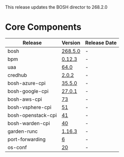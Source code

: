 This release updates the BOSH director to 268.2.0

# Core Components

| Release | Version | Release Date |
| ------- | ------- | ------------ |
| bosh | [268.5.0](https://github.com/cloudfoundry/bosh/releases/tag/v268.5.0) | - |
| bpm | [0.12.3](https://github.com/cloudfoundry-incubator/bpm-release/releases/tag/v0.12.3) | - |
| uaa | [64.0](https://github.com/cloudfoundry/uaa-release/releases/tag/v64.0) | - |
| credhub | [2.0.2](https://github.com/pivotal-cf/credhub-release/releases/tag/2.0.2) | - |
| bosh-azure-cpi | [35.5.0](https://github.com/cloudfoundry/bosh-azure-cpi-release/releases/tag/v35.5.0) | - |
| bosh-google-cpi | [27.0.1](https://github.com/cloudfoundry/bosh-google-cpi-release/releases/tag/v27.0.1) | - |
| bosh-aws-cpi | [73](https://github.com/cloudfoundry/bosh-aws-cpi-release/releases/tag/v73) | - |
| bosh-vsphere-cpi | [51](https://github.com/cloudfoundry/bosh-vsphere-cpi-release/releases/tag/v51) | - |
| bosh-openstack-cpi | [41](https://github.com/cloudfoundry/bosh-openstack-cpi-release/releases/tag/v41) | - |
| bosh-warden-cpi | [40](https://github.com/cppforlife/bosh-warden-cpi-release/releases/tag/v40) | - |
| garden-runc | [1.16.3](https://github.com/cloudfoundry/garden-runc-release/releases/tag/v1.16.3) | - |
| port-forwarding | [6](https://github.com/cloudfoundry-community/port-forwarding-boshrelease/releases/tag/v6) | - |
| os-conf | [20](https://github.com/cloudfoundry/os-conf-release/releases/tag/v20) | - |
